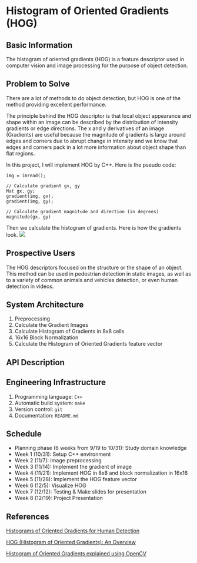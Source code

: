 # Histogram of Oriented Gradients (HOG)
## Basic Information
The histogram of oriented gradients (HOG) is a feature descriptor used in computer vision and image processing for the purpose of object detection.
## Problem to Solve
There are a lot of methods to do object detection, but HOG is one of the method providing excellent performance.

The principle behind the HOG descriptor is that local object appearance and shape within an image can be described by the distribution of intensity gradients or edge directions. The x and y derivatives of an image (Gradients) are useful because the magnitude of gradients is large around edges and corners due to abrupt change in intensity and we know that edges and corners pack in a lot more information about object shape than flat regions.

In this project, I will implement HOG by C++. Here is the pseudo code:
```
img = imread();

// Calculate gradient gx, gy
Mat gx, gy;
gradient(img, gx);
gradient(img, gy);

// Calculate gradient magnitude and direction (in degrees)
magnitude(gx, gy)
```
Then we calculate the histogram of gradients. Here is how the gradients look.
![](https://learnopencv.com/wp-content/uploads/2016/12/hog-cell-gradients.png)

## Prospective Users
The HOG descriptors focused on the structure or the shape of an object. This method can be used in pedestrian detection in static images, as well as to a variety of common animals and vehicles detection, or even human detection in videos.

## System Architecture
1. Preprocessing
2. Calculate the Gradient Images
3. Calculate Histogram of Gradients in 8x8 cells
4. 16x16 Block Normalization
5. Calculate the Histogram of Oriented Gradients feature vector

## API Description

## Engineering Infrastructure
1. Programming language: `C++`
2. Automatic build system: `make`
3. Version control: `git`
4. Documentation: `README.md`

## Schedule
* Planning phase (6 weeks from 9/19 to 10/31): Study domain knowledge
* Week 1 (10/31): Setup C++ environment
* Week 2 (11/7): Image preprocessing 
* Week 3 (11/14): Implement the gradient of image
* Week 4 (11/21): Implement HOG in 8x8 and block normalization in 16x16
* Week 5 (11/28): Implement the HOG feature vector
* Week 6 (12/5): Visualize HOG
* Week 7 (12/12): Testing & Make slides for presentation
* Week 8 (12/19): Project Presentation

## References
[Histograms of Oriented Gradients for Human Detection](https://lear.inrialpes.fr/people/triggs/pubs/Dalal-cvpr05.pdf)

[HOG (Histogram of Oriented Gradients): An Overview](https://towardsdatascience.com/hog-histogram-of-oriented-gradients-67ecd887675f)

[Histogram of Oriented Gradients explained using OpenCV](https://learnopencv.com/histogram-of-oriented-gradients/)
